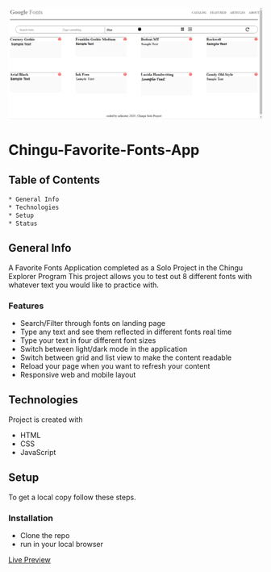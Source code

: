 ![alt text](https://github.com/ach0319/Chingu-Favorite-Fonts-App/blob/master/Screenshot%20(3).png)

# Chingu-Favorite-Fonts-App

## Table of Contents 
    * General Info 
    * Technologies 
    * Setup 
    * Status 

## General Info

A Favorite Fonts Application completed as a Solo Project in the Chingu Explorer Program This project allows you to test out 8 different fonts with whatever text you would like to practice with.

### Features

* Search/Filter through fonts on landing page
* Type any text and see them reflected in different fonts real time
* Type your text in four different font sizes
* Switch between light/dark mode in the application
* Switch between grid and list view to make the content readable
* Reload your page when you want to refresh your content
* Responsive web and mobile layout

## Technologies
Project is created with
* HTML
* CSS
* JavaScript

## Setup

To get a local copy follow these steps.

### Installation

* Clone the repo
* run in your local browser



<a href=https://favorite-fonts-application.herokuapp.com/>Live Preview</a>
